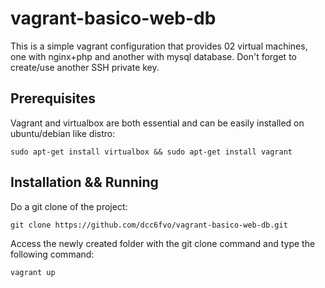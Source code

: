 vagrant-basico-web-db
==========

This is a simple vagrant configuration that provides 02 virtual machines, one with nginx+php and another with mysql database. Don't forget to create/use another SSH private key.

Prerequisites
-----------------------
Vagrant and virtualbox are both essential and can be easily installed on ubuntu/debian like distro:

	sudo apt-get install virtualbox && sudo apt-get install vagrant


Installation && Running
-----------------------

Do a git clone of the project:

	git clone https://github.com/dcc6fvo/vagrant-basico-web-db.git

Access the newly created folder with the git clone command and type the following command:

	vagrant up

